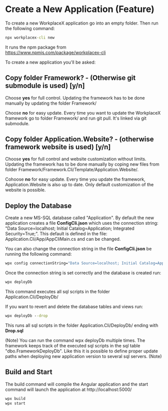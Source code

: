 # Create a New Application (Feature)
To create a new WorkplaceX application go into an empty folder. Then run the following command:
```cmd
npx workplacex-cli new
```
It runs the npm package from https://www.npmjs.com/package/workplacex-cli

To create a new application you'll be asked:
## Copy folder Framework? - (Otherwise git submodule is used) [y/n]
Choose **yes** for full control. Updating the framework has to be done manually by updating the folder Framework/

Choose **no** for easy update. Every time you want to update the WorkplaceX framework go to folder Framework/ and run git pull. It's linked via git submodule.
## Copy folder Application.Website? - (otherwise framework website is used) [y/n]
Choose **yes** for full control and website customization without limits. Updating the framework has to be done manually by coping new files from folder Framework/Framework.Cli/Template/Application.Website/.

Cohoose **no** for easy update. Every time you update the framework, Application.Website is also up to date. Only default customization of the website is possible.

## Deploy the Database
Create a new MS-SQL database called "Application". By default the new application creates a file **ConfigCli.json** which uses the connection string: "Data Source=localhost; Initial Catalog=Application; Integrated Security=True;". This default is defined in the file: Application.Cli/App/AppCliMain.cs and can be changed.

You can also change the connection string in the file **ConfigCli.json** be running the following command:
```cmd
wpx config connectionString="Data Source=localhost; Initial Catalog=ApplicationDoc; Integrated Security=True;"
```
Once the connection string is set correctly and the database is created run:
```cmd
wpx deployDb
```
This command executes all sql scripts in the folder Application.Cli/DeployDb/

If you want to revert and delete the database tables and views run:
```cmd
wpx deployDb --drop
```
This runs all sql scripts in the folder Application.Cli/DeployDb/ ending with **Drop.sql**

(Note)
You can run the command wpx deployDb multiple times. The framework keeps track of the executed sql scripts in the sql table "dbo.FrameworkDeployDb". Like this it is possible to define proper update paths when deploying new application version to several sql servers.
(Note)

## Build and Start
The build command will compile the Angular application and the start command will launch the application at http://localhost:5000/
```cmd
wpx build
wpx start
```